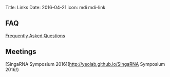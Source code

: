 Title: Links
Date: 2016-04-21
icon: mdi mdi-link

## FAQ

[Frequently Asked Questions](http://yeolab.github.io/faq/)

## Meetings

[SingaRNA Symposium 2016](http://yeolab.github.io/SingaRNA Symposium 2016/)
